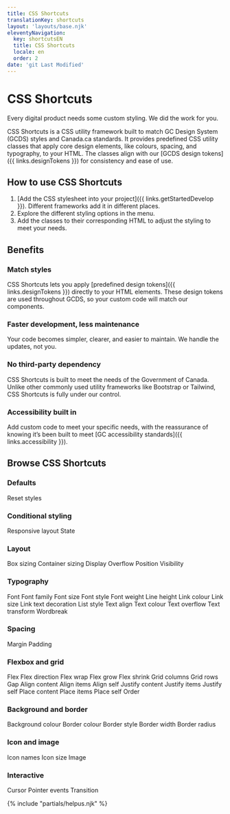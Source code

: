 ```yaml
---
title: CSS Shortcuts
translationKey: shortcuts
layout: 'layouts/base.njk'
eleventyNavigation:
  key: shortcutsEN
  title: CSS Shortcuts
  locale: en
  order: 2
date: 'git Last Modified'
---
```


# CSS Shortcuts

Every digital product needs some custom styling. We did the work for you.

CSS Shortcuts is a CSS utility framework built to match GC Design System (GCDS) styles and Canada.ca standards. It provides predefined CSS utility classes that apply core design elements, like colours, spacing, and typography, to your HTML. The classes align with our [GCDS design tokens]({{ links.designTokens }}) for consistency and ease of use.

## How to use CSS Shortcuts

1. [Add the CSS stylesheet into your project]({{ links.getStartedDevelop }}). Different frameworks add it in different places.
2. Explore the different styling options in the menu.
3. Add the classes to their corresponding HTML to adjust the styling to meet your needs.

## Benefits

### Match styles

CSS Shortcuts lets you apply [predefined design tokens]({{ links.designTokens }}) directly to your HTML elements. These design tokens are used throughout GCDS, so your custom code will match our components.

### Faster development, less maintenance

Your code becomes simpler, clearer, and easier to maintain. We handle the updates, not you.

### No third-party dependency

CSS Shortcuts is built to meet the needs of the Government of Canada. Unlike other commonly used utility frameworks like Bootstrap or Tailwind, CSS Shortcuts is fully under our control.

### Accessibility built in

Add custom code to meet your specific needs, with the reassurance of knowing it’s been built to meet [GC accessibility standards]({{ links.accessibility }}).

## Browse CSS Shortcuts

### Defaults

<gcds-link href="{{ links.shortcutsResetStyles }}">Reset styles</gcds-link>

### Conditional styling

<gcds-grid tag="ul" columns-desktop="1fr 1fr 1fr" columns-tablet="1fr 1fr" columns="1fr">
  <gcds-link href="{{ links.shortcutsResponsiveLayout }}">Responsive layout</gcds-link>
  <gcds-link href="{{ links.shortcutsState }}">State</gcds-link>
</gcds-grid>

### Layout

<gcds-grid tag="ul" columns-desktop="1fr 1fr 1fr" columns-tablet="1fr 1fr" columns="1fr">
  <gcds-link href="{{ links.shortcutsBoxSizing }}">Box sizing</gcds-link>
  <gcds-link href="{{ links.shortcutsContainerSizing }}">Container sizing</gcds-link>
  <gcds-link href="{{ links.shortcutsDisplay }}">Display</gcds-link>
  <gcds-link href="{{ links.shortcutsOverflow }}">Overflow</gcds-link>
  <gcds-link href="{{ links.shortcutsPosition }}">Position</gcds-link>
  <gcds-link href="{{ links.shortcutsVisibility }}">Visibility</gcds-link>
</gcds-grid>

### Typography

<gcds-grid tag="ul" columns-desktop="1fr 1fr 1fr" columns-tablet="1fr 1fr" columns="1fr">
  <gcds-link href="{{ links.shortcutsFont }}">Font</gcds-link>
  <gcds-link href="{{ links.shortcutsFontFamily }}">Font family</gcds-link>
  <gcds-link href="{{ links.shortcutsFontSize }}">Font size</gcds-link>
  <gcds-link href="{{ links.shortcutsFontStyle }}">Font style</gcds-link>
  <gcds-link href="{{ links.shortcutsFontWeight }}">Font weight</gcds-link>
  <gcds-link href="{{ links.shortcutsLineHeight }}">Line height</gcds-link>
  <gcds-link href="{{ links.shortcutsLinkColour }}">Link colour</gcds-link>
  <gcds-link href="{{ links.shortcutsLinkSize }}">Link size</gcds-link>
  <gcds-link href="{{ links.shortcutsLinkDecoration }}">Link text decoration</gcds-link>
  <gcds-link href="{{ links.shortcutsListStyle }}">List style</gcds-link>
  <gcds-link href="{{ links.shortcutsTextAlign }}">Text align</gcds-link>
  <gcds-link href="{{ links.shortcutsTextColour }}">Text colour</gcds-link>
  <gcds-link href="{{ links.shortcutsTextOverflow }}">Text overflow</gcds-link>
  <gcds-link href="{{ links.shortcutsTextTransform }}">Text transform</gcds-link>
  <gcds-link href="{{ links.shortcutsWordBreak }}">Wordbreak</gcds-link>
</gcds-grid>

### Spacing

<gcds-grid tag="ul" columns-desktop="1fr 1fr 1fr" columns-tablet="1fr 1fr" columns="1fr">
  <gcds-link href="{{ links.shortcutsMargin }}">Margin</gcds-link>
  <gcds-link href="{{ links.shortcutsPadding }}">Padding</gcds-link>
</gcds-grid>

### Flexbox and grid

<gcds-grid tag="ul" columns-desktop="1fr 1fr 1fr" columns-tablet="1fr 1fr" columns="1fr">
  <gcds-link href="{{ links.shortcutsFlex }}">Flex</gcds-link>
  <gcds-link href="{{ links.shortcutsFlexDirection }}">Flex direction</gcds-link>
  <gcds-link href="{{ links.shortcutsFlexWrap }}">Flex wrap</gcds-link>
  <gcds-link href="{{ links.shortcutsFlexGrow }}">Flex grow</gcds-link>
  <gcds-link href="{{ links.shortcutsFlexShrink }}">Flex shrink</gcds-link>
  <gcds-link href="{{ links.shortcutsGridColumns }}">Grid columns</gcds-link>
  <gcds-link href="{{ links.shortcutsGridRows }}">Grid rows</gcds-link>
  <gcds-link href="{{ links.shortcutsGap }}">Gap</gcds-link>
  <gcds-link href="{{ links.shortcutsAlignContent }}">Align content</gcds-link>
  <gcds-link href="{{ links.shortcutsAlignItems }}">Align items</gcds-link>
  <gcds-link href="{{ links.shortcutsAlignSelf }}">Align self</gcds-link>
  <gcds-link href="{{ links.shortcutsJustifyContent }}">Justify content</gcds-link>
  <gcds-link href="{{ links.shortcutsJustifyItems }}">Justify items</gcds-link>
  <gcds-link href="{{ links.shortcutsJustifySelf }}">Justify self</gcds-link>
  <gcds-link href="{{ links.shortcutsPlaceContent }}">Place content</gcds-link>
  <gcds-link href="{{ links.shortcutsPlaceItems }}">Place items</gcds-link>
  <gcds-link href="{{ links.shortcutsPlaceSelf }}">Place self</gcds-link>
  <gcds-link href="{{ links.shortcutsOrder }}">Order</gcds-link>
</gcds-grid>

### Background and border

<gcds-grid tag="ul" columns-desktop="1fr 1fr 1fr" columns-tablet="1fr 1fr" columns="1fr">
  <gcds-link href="{{ links.shortcutsBackgroundColour }}">Background colour</gcds-link>
  <gcds-link href="{{ links.shortcutsBorderColour }}">Border colour</gcds-link>
  <gcds-link href="{{ links.shortcutsBorderStyle }}">Border style</gcds-link>
  <gcds-link href="{{ links.shortcutsBorderWidth }}">Border width</gcds-link>
  <gcds-link href="{{ links.shortcutsBorderRadius }}">Border radius</gcds-link>
</gcds-grid>

### Icon and image

<gcds-grid tag="ul" columns-desktop="1fr 1fr 1fr" columns-tablet="1fr 1fr" columns="1fr">
  <gcds-link href="{{ links.shortcutsIconNames }}">Icon names</gcds-link>
  <gcds-link href="{{ links.shortcutsIconSize }}">Icon size</gcds-link>
  <gcds-link href="{{ links.shortcutsImage }}">Image</gcds-link>
</gcds-grid>

### Interactive

<gcds-grid tag="ul" columns-desktop="1fr 1fr 1fr" columns-tablet="1fr 1fr" columns="1fr">
  <gcds-link href="{{ links.shortcutsCursor }}">Cursor</gcds-link>
  <gcds-link href="{{ links.shortcutsPointerEvents }}">Pointer events</gcds-link>
  <gcds-link href="{{ links.shortcutsTransition }}">Transition</gcds-link>
</gcds-grid>

{% include "partials/helpus.njk" %}
